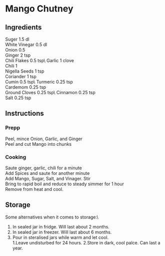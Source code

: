 # Mango Chutney

## Ingredients
Suger 1.5 dl\
White Vinegar 0.5 dl\
Onion 0.5\
Ginger 2 tsp\
Chili Flakes 0.5 tsp\ 
Garlic 1 clove\
Chili 1\
Nigella Seeds 1 tsp\
Coriander 1 tsp\
Cumin 0.5 tsp\ 
Turmeric 0.25 tsp\
Cardemom 0.25 tsp\
Ground Cloves 0.25 tsp\ <kryddnejlika>
Cinnamon 0.25 tsp\
Salt 0.25 tsp

## Instructions
### Prepp
Peel, mince Onion, Garlic, and Ginger\
Peel and cut Mango into chunks
### Cooking
Saute ginger, garlic, chili for a minute\
Add Spices and saute for another minute\
Add Mango, Sugar, Salt, and Vinager. Stir\
Bring to rapid boil and reduce to steady simmer for 1 hour\
Remove from heat and cool.

 
## Storage
Some alternatives when it comes to storage:\ 
1. In sealed jar in fridge. Will last about 2 months. 
1. In sealed jar in freezer. Will last about 6 months. 
1. Pour in steralised jars while warm and let cool.  
  1.Leave undisturbed for 24 hours. 
  2.Store in dark, cool palce. Can last a year.

